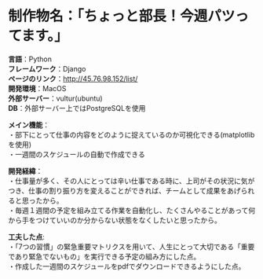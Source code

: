 # 制作物名：「ちょっと部長！今週パツってます。」  

**言語**：Python  
**フレームワーク**：Django  
**ページのリンク**：http://45.76.98.152/list/  
**開発環境**：MacOS  
**外部サーバー**：vultur(ubuntu)  
**DB**：外部サーバー上ではPostgreSQLを使用  


**メイン機能**：  
・部下にとって仕事の内容をどのように捉えているのか可視化できる(matplotlibを使用)  
・一週間のスケジュールの自動で作成できる   


**開発経緯**：  
・仕事量が多く、その人にとっては辛い仕事である時に、上司がその状況に気がつき、仕事の割り振り方を変えることができれば、チームとして成果をあげられると思ったから。  
・毎週１週間の予定を組み立てる作業を自動化し、たくさんやることがあって何から手をつけていいのか分からない状態をなくしたいと思ったから。  


**工夫した点**:   
・「7つの習慣」の緊急重要マトリクスを用いて、人生にとって大切である「重要であり緊急でないもの」を実行できる予定の組み方にした点。  
・作成した一週間のスケジュールをpdfでダウンロードできるようにした点。  
